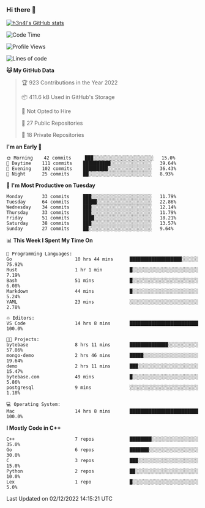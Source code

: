 ### Hi there 👋

[![h3n4l's GitHub stats](https://github-readme-stats.vercel.app/api?username=h3n4l&count_private=true&show_icons=true&theme=radical)](https://github.com/h3n4l/github-readme-stats)

<!--START_SECTION:waka-->
![Code Time](http://img.shields.io/badge/Code%20Time-790%20hrs%204%20mins-blue)

![Profile Views](http://img.shields.io/badge/Profile%20Views-0-blue)

![Lines of code](https://img.shields.io/badge/From%20Hello%20World%20I%27ve%20Written-44%20Thousand%20lines%20of%20code-blue)

**🐱 My GitHub Data** 

> 🏆 923 Contributions in the Year 2022
 > 
> 📦 411.6 kB Used in GitHub's Storage 
 > 
> 🚫 Not Opted to Hire
 > 
> 📜 27 Public Repositories 
 > 
> 🔑 18 Private Repositories  
 > 
**I'm an Early 🐤** 

```text
🌞 Morning    42 commits     ███░░░░░░░░░░░░░░░░░░░░░░   15.0% 
🌆 Daytime    111 commits    ██████████░░░░░░░░░░░░░░░   39.64% 
🌃 Evening    102 commits    █████████░░░░░░░░░░░░░░░░   36.43% 
🌙 Night      25 commits     ██░░░░░░░░░░░░░░░░░░░░░░░   8.93%

```
📅 **I'm Most Productive on Tuesday** 

```text
Monday       33 commits     ███░░░░░░░░░░░░░░░░░░░░░░   11.79% 
Tuesday      64 commits     █████░░░░░░░░░░░░░░░░░░░░   22.86% 
Wednesday    34 commits     ███░░░░░░░░░░░░░░░░░░░░░░   12.14% 
Thursday     33 commits     ███░░░░░░░░░░░░░░░░░░░░░░   11.79% 
Friday       51 commits     ████░░░░░░░░░░░░░░░░░░░░░   18.21% 
Saturday     38 commits     ███░░░░░░░░░░░░░░░░░░░░░░   13.57% 
Sunday       27 commits     ██░░░░░░░░░░░░░░░░░░░░░░░   9.64%

```


📊 **This Week I Spent My Time On** 

```text
💬 Programming Languages: 
Go                       10 hrs 44 mins      ███████████████████░░░░░░   75.92% 
Rust                     1 hr 1 min          █░░░░░░░░░░░░░░░░░░░░░░░░   7.19% 
Bash                     51 mins             █░░░░░░░░░░░░░░░░░░░░░░░░   6.08% 
Markdown                 44 mins             █░░░░░░░░░░░░░░░░░░░░░░░░   5.24% 
YAML                     23 mins             ░░░░░░░░░░░░░░░░░░░░░░░░░   2.78%

🔥 Editors: 
VS Code                  14 hrs 8 mins       █████████████████████████   100.0%

🐱‍💻 Projects: 
bytebase                 8 hrs 11 mins       ██████████████░░░░░░░░░░░   57.86% 
mongo-demo               2 hrs 46 mins       █████░░░░░░░░░░░░░░░░░░░░   19.64% 
demo                     2 hrs 11 mins       ███░░░░░░░░░░░░░░░░░░░░░░   15.47% 
bytebase.com             49 mins             █░░░░░░░░░░░░░░░░░░░░░░░░   5.86% 
postgresql               9 mins              ░░░░░░░░░░░░░░░░░░░░░░░░░   1.18%

💻 Operating System: 
Mac                      14 hrs 8 mins       █████████████████████████   100.0%

```

**I Mostly Code in C++** 

```text
C++                      7 repos             ████████░░░░░░░░░░░░░░░░░   35.0% 
Go                       6 repos             ███████░░░░░░░░░░░░░░░░░░   30.0% 
C                        3 repos             ███░░░░░░░░░░░░░░░░░░░░░░   15.0% 
Python                   2 repos             ██░░░░░░░░░░░░░░░░░░░░░░░   10.0% 
Lex                      1 repo              █░░░░░░░░░░░░░░░░░░░░░░░░   5.0%

```



 Last Updated on 02/12/2022 14:15:21 UTC
<!--END_SECTION:waka-->

